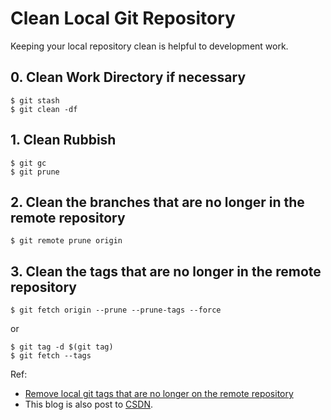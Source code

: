 # Clean Local Git Repository

Keeping your local repository clean is helpful to development work.

## 0. Clean Work Directory if necessary

```plaintext
$ git stash
$ git clean -df
```

## 1. Clean Rubbish

```plaintext
$ git gc
$ git prune
```

## 2. Clean the branches that are no longer in the remote repository

```plaintext
$ git remote prune origin
```

## 3. Clean the tags that are no longer in the remote repository

```plaintext
$ git fetch origin --prune --prune-tags --force

```

or

```plaintext
$ git tag -d $(git tag)
$ git fetch --tags
```

Ref:
* [Remove local git tags that are no longer on the remote repository](https://stackoverflow.com/questions/1841341/remove-local-git-tags-that-are-no-longer-on-the-remote-repository)
* This blog is also post to [CSDN](https://blog.csdn.net/caoi/article/details/124492563?spm=1001.2014.3001.5501).